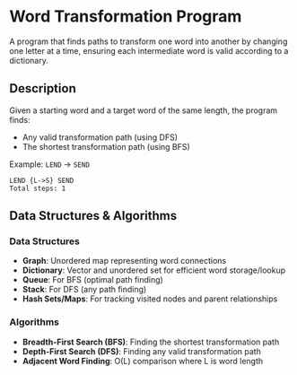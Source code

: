 # Word Transformation Program

A program that finds paths to transform one word into another by changing one letter at a time, ensuring each intermediate word is valid according to a dictionary.

## Description

Given a starting word and a target word of the same length, the program finds:
- Any valid transformation path (using DFS)
- The shortest transformation path (using BFS)

Example: `LEND` → `SEND`
```
LEND {L->S} SEND
Total steps: 1
```

## Data Structures & Algorithms

### Data Structures
- **Graph**: Unordered map representing word connections
- **Dictionary**: Vector and unordered set for efficient word storage/lookup
- **Queue**: For BFS (optimal path finding)
- **Stack**: For DFS (any path finding)
- **Hash Sets/Maps**: For tracking visited nodes and parent relationships

### Algorithms
- **Breadth-First Search (BFS)**: Finding the shortest transformation path
- **Depth-First Search (DFS)**: Finding any valid transformation path
- **Adjacent Word Finding**: O(L) comparison where L is word length

